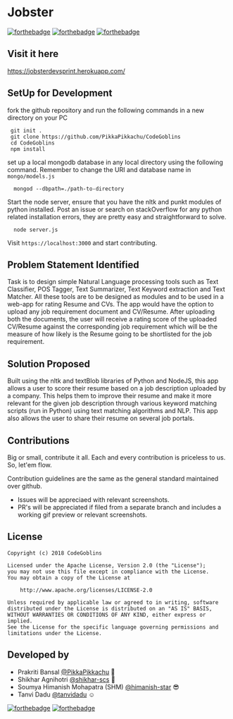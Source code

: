 # Jobster 
[![forthebadge](https://forthebadge.com/images/badges/built-with-love.svg)](https://forthebadge.com) [![forthebadge](https://forthebadge.com/images/badges/made-with-javascript.svg)](https://forthebadge.com) [![forthebadge](https://forthebadge.com/images/badges/made-with-python.svg)](https://forthebadge.com)

## Visit it here 
https://jobsterdevsprint.herokuapp.com/

## SetUp for Development

  fork the github repository and run the following commands in a new directory on your PC
 
 ```
  git init .
  git clone https://github.com/PikkaPikkachu/CodeGoblins
  cd CodeGoblins
  npm install
``` 
  set up a local mongodb database in any local directory using the following command. Remember to change the URI and database name in `mongo/models.js`
   
```
  mongod --dbpath=./path-to-directory
```
  Start the node server, ensure that you have the nltk and punkt modules of python installed. Post an issue or search on stackOverflow for any python related installation errors, they are pretty easy and straightforward to solve.
                                                  
```
  node server.js

```

Visit `https://localhost:3000` and start contributing. 


## Problem Statement Identified 
Task is to design simple Natural Language processing tools such as Text Classifier, POS Tagger, Text Summarizer, Text Keyword extraction and Text Matcher. All these tools are to be designed as modules and to be used in a web-app for rating Resume and CVs. The app would have the option to upload any job requirement document and CV/Resume. After uploading both the documents, the user will receive a rating score of the uploaded CV/Resume against the corresponding job requirement which will be the measure of how likely is the Resume going to be shortlisted for the job requirement.


## Solution Proposed 
Built using the nltk and textBlob libraries of Python and NodeJS, this app allows a user to score their resume based on a job description uploaded by a company. This helps them to improve their resume and make it more relevant for the given job description through various keyword matching scripts (run in Python) using text matching algorithms and NLP. This app also allows the user to share their resume on several job portals.


## Contributions
Big or small, contribute it all. Each and every contribution is priceless to us. So, let'em flow.

Contribution guidelines are the same as the general standard maintained over github.

  - Issues will be appreciaed with relevant screenshots.
  - PR's will be appreciated if filed from a separate branch and includes a working gif preview or relevant screenshots.


## License 
```
Copyright (c) 2018 CodeGoblins

Licensed under the Apache License, Version 2.0 (the "License");
you may not use this file except in compliance with the License.
You may obtain a copy of the License at

    http://www.apache.org/licenses/LICENSE-2.0

Unless required by applicable law or agreed to in writing, software
distributed under the License is distributed on an "AS IS" BASIS,
WITHOUT WARRANTIES OR CONDITIONS OF ANY KIND, either express or implied.
See the License for the specific language governing permissions and
limitations under the License.
```

## Developed by 
 - Prakriti Bansal [@PikkaPikkachu](https://github.com/PikkaPikkachu)  :ghost:
 - Shikhar Agnihotri [@shikhar-scs](https://github.com/shikhar-scs)  :slightly_smiling_face:
 - Soumya Himanish Mohapatra (SHM) [@himanish-star](https://github.com/himanish-star)  :sunglasses:
 - Tanvi Dadu [@tanvidadu](https://github.com/tanvidadu)  :relaxed:


[![forthebadge](https://forthebadge.com/images/badges/uses-badges.svg)](https://forthebadge.com) [![forthebadge](https://forthebadge.com/images/badges/gluten-free.svg)](https://forthebadge.com) 